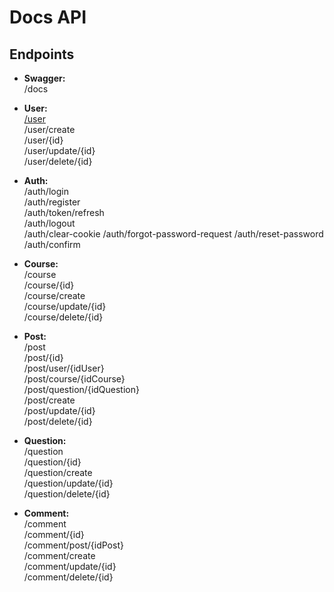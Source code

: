 #  Docs API

##  Endpoints

- **Swagger:**  
/docs

- **User:**  
[/user](./user.md)  
/user/create  
/user/{id}<br/>
/user/update/{id}  
/user/delete/{id}  

- **Auth:**  
/auth/login  
/auth/register  
/auth/token/refresh  
/auth/logout  
/auth/clear-cookie
/auth/forgot-password-request
/auth/reset-password
/auth/confirm

- **Course:**  
/course  
/course/{id}  
/course/create  
/course/update/{id}  
/course/delete/{id}  

- **Post:**  
/post  
/post/{id}  
/post/user/{idUser}  
/post/course/{idCourse}  
/post/question/{idQuestion}  
/post/create  
/post/update/{id}  
/post/delete/{id}  

- **Question:**  
/question  
/question/{id}  
/question/create  
/question/update/{id}  
/question/delete/{id}

- **Comment:**  
/comment  
/comment/{id}  
/comment/post/{idPost}  
/comment/create  
/comment/update/{id}  
/comment/delete/{id}  
